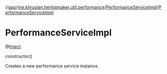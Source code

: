 //[app](../../../index.md)/[me.khruslan.tierlistmaker.util.performance](../index.md)/[PerformanceServiceImpl](index.md)/[PerformanceServiceImpl](-performance-service-impl.md)

# PerformanceServiceImpl

@[Inject](https://javax-inject.github.io/javax-inject/api/javax/inject/Inject.html) 

constructor()

Creates a new performance service instance.
